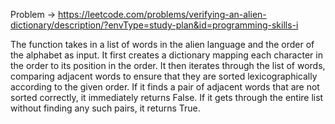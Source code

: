 Problem -> <https://leetcode.com/problems/verifying-an-alien-dictionary/description/?envType=study-plan&id=programming-skills-i>

The function takes in a list of words in the alien language and the order of the alphabet as input. It first creates a dictionary mapping each character in the order to its position in the order. It then iterates through the list of words, comparing adjacent words to ensure that they are sorted lexicographically according to the given order. If it finds a pair of adjacent words that are not sorted correctly, it immediately returns False. If it gets through the entire list without finding any such pairs, it returns True.
